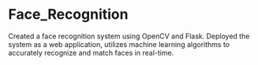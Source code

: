 # Face_Recognition
Created a face recognition system using OpenCV and Flask. Deployed the system as a web application, utilizes machine learning algorithms to accurately recognize and match faces in real-time. 
